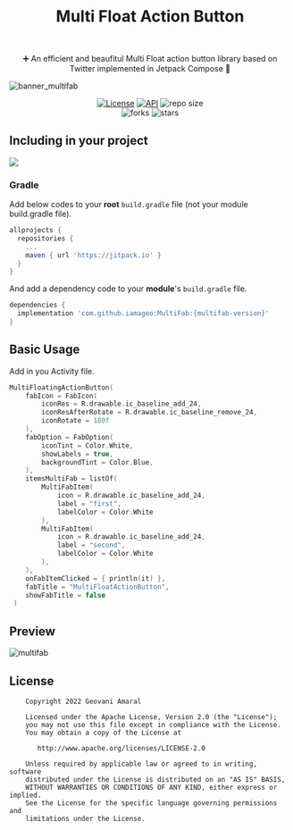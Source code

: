 <h1 align="center">Multi Float Action Button</h1><br/>
<p align="center"> 
➕ An efficient and beaufitul Multi Float action button library based on Twitter implemented in Jetpack Compose 🚀
</p>

![banner_multifab](https://user-images.githubusercontent.com/26925002/187031958-a2aa51a4-9aee-4f6a-9066-644ddb91862c.png)

<p align="center">
  <a href="https://opensource.org/licenses/Apache-2.0"><img alt="License" src="https://img.shields.io/badge/License-Apache%202.0-blue.svg"/></a>
  <a href="https://android-arsenal.com/api?level=21"><img alt="API" src="https://img.shields.io/badge/API-21%2B-brightgreen.svg?style=flat"/></a>
  <img alt="repo size" src="https://img.shields.io/github/repo-size/iamageo/MultiFab"/>
  <br/>
    <img alt="forks" src="https://img.shields.io/github/forks/iamageo/MultiFab?style=social"/>
    <img alt="stars" src="https://img.shields.io/github/stars/iamageo/MultiFab?style=social"/>


</p>

## Including in your project
[![](https://jitpack.io/v/iamageo/MultiFab.svg)](https://jitpack.io/#iamageo/MultiFab)

### Gradle
Add below codes to your **root** `build.gradle` file (not your module build.gradle file).
```gradle
allprojects {
  repositories {
    ...
    maven { url 'https://jitpack.io' }
  }
}
```
And add a dependency code to your **module**'s `build.gradle` file.
```gradle
dependencies {
  implementation 'com.github.iamageo:MultiFab:{multifab-version}'
}
```

## Basic Usage
Add in you Activity file.

```kotlin
MultiFloatingActionButton(
    fabIcon = FabIcon(
        iconRes = R.drawable.ic_baseline_add_24,
        iconResAfterRotate = R.drawable.ic_baseline_remove_24,
        iconRotate = 180f
    ),
    fabOption = FabOption(
        iconTint = Color.White,
        showLabels = true,
        backgroundTint = Color.Blue,
    ),
    itemsMultiFab = listOf(
        MultiFabItem(
            icon = R.drawable.ic_baseline_add_24,
            label = "first",
            labelColor = Color.White
        ),
        MultiFabItem(
            icon = R.drawable.ic_baseline_add_24,
            label = "second",
            labelColor = Color.White
        ),
    ),
    onFabItemClicked = { println(it) },
    fabTitle = "MultiFloatActionButton",
    showFabTitle = false
 )
```
## Preview
![multifab](https://user-images.githubusercontent.com/26925002/187035337-b9f654b6-7e90-4395-bada-5c22aa681692.gif)


## License
```
    Copyright 2022 Geovani Amaral

    Licensed under the Apache License, Version 2.0 (the "License");
    you may not use this file except in compliance with the License.
    You may obtain a copy of the License at

       http://www.apache.org/licenses/LICENSE-2.0

    Unless required by applicable law or agreed to in writing, software
    distributed under the License is distributed on an "AS IS" BASIS,
    WITHOUT WARRANTIES OR CONDITIONS OF ANY KIND, either express or implied.
    See the License for the specific language governing permissions and
    limitations under the License.

```
